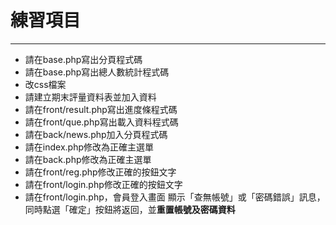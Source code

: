# 練習項目
---
* 請在base.php寫出分頁程式碼
* 請在base.php寫出總人數統計程式碼
* 改css檔案
* 請建立期末評量資料表並加入資料
* 請在front/result.php寫出進度條程式碼
* 請在front/que.php寫出載入資料程式碼
* 請在back/news.php加入分頁程式碼
* 請在index.php修改為正確主選單
* 請在back.php修改為正確主選單
* 請在front/reg.php修改正確的按鈕文字
* 請在front/login.php修改正確的按鈕文字
* 請在front/login.php，會員登入畫面 顯示「查無帳號」或「密碼錯誤」訊息，同時點選「確定」按鈕將返回，並**重置帳號及密碼資料** 
